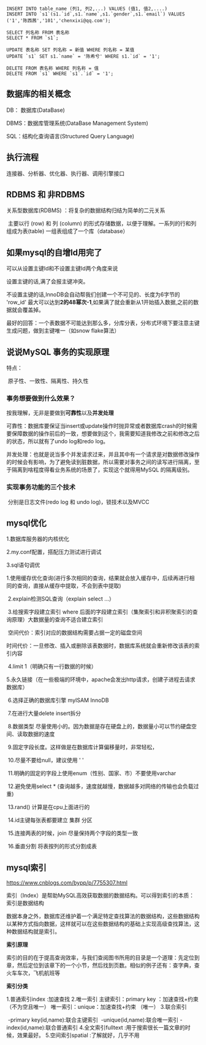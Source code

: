 ```
INSERT INTO table_name (列1, 列2,...) VALUES (值1, 值2,....)
INSERT INTO `s1`(s1.`id`,s1.`name`,s1.`gender`,s1.`email`) VALUES ('1','陈西茜','101','chenxixi@qq.com');

SELECT 列名称 FROM 表名称
SELECT * FROM `s1`;

UPDATE 表名称 SET 列名称 = 新值 WHERE 列名称 = 某值
UPDATE `s1` SET s1.`name` = '陈希兮' WHERE s1.`id` = '1';

DELETE FROM 表名称 WHERE 列名称 = 值
DELETE FROM `s1` WHERE `s1`.`id` = '1';
```



## 数据库的相关概念

DB： 数据库(DataBase)

DBMS：数据库管理系统(DataBase Management System)

SQL：结构化查询语言(Structured Query Language)



## 执行流程

连接器、分析器、优化器、执行器、调用引擎接口



## RDBMS 和 非RDBMS

关系型数据库(RDBMS) ：将复杂的数据结构归结为简单的二元关系

​	主要以行 (row) 和 列 (column) 的形式存储数据，以便于理解。一系列的行和列组成为表(table) 一组表组成了一个库（database）



## 如果mysql的自增Id用完了

可以从设置主键Id和不设置主键Id两个角度来说

设置主键的话,满了会报主键冲突。

不设置主键的话,InnoDB会自动帮我们创建一个不可见的、长度为6字节的 'row_id' 最大可以达到**2的48幂次-1**,如果满了就会重新从1开始插入数据,之前的数据就会覆盖掉。

最好的回答：一个表数据不可能达到那么多，分库分表，分布式环境下要注意主键生成问题，做到主键唯一（如snow flake算法）



## 说说MySQL 事务的实现原理

特点：

​	原子性、一致性、隔离性、持久性



### 事务想要做到什么效果？

​	按我理解，无非是要做到**可靠性**以及**并发处理**

​	可靠性：数据库要保证当insert或update操作时抛异常或者数据库crash的时候需要保障数据的操作前后的一致，想要做到这个，我需要知道我修改之前和修改之后的状态，所以就有了undo log和redo log。

​	并发处理：也就是说当多个并发请求过来，并且其中有一个请求是对数据修改操作的时候会有影响，为了避免读到脏数据，所以需要对事务之间的读写进行隔离，至于隔离到啥程度得看业务系统的场景了，实现这个就得用MySQL 的隔离级别。



### 实现事务功能的三个技术

​	分别是日志文件(redo log 和 undo log)，锁技术以及MVCC



## mysql优化

1.数据库服务器的内核优化

2.my.conf配置，搭配压力测试进行调试

3.sql语句调优

​	1.使用缓存优化查询(进行多次相同的查询，结果就会放入缓存中，后续再进行相同的查询，直接从缓存中提取，不会到表中提取)

​	2.explain检测SQL查询（explain select ...）

​	3.给搜索字段建立索引 where 后面的字段建立索引（集聚索引和非积聚索引的查询原理）大数据量的查询不适合建立索引

​		空间代价：索引对应的数据结构需要占据一定的磁盘空间

​		时间代价：一旦修改、插入或删除该表数据时，数据库系统就会重新修改该表的索引内容

​	4.limit 1（明确只有一行数据的时候）

​	5.永久链接（在一些极端的环境中，apache会发出http请求，创建子进程去请求数据库）

​	6.选择正确的数据库引擎 myISAM	InnoDB

​	7.在进行大量delete	insert拆分

​	8.数据类型 尽量使用小的。因为数据是存在硬盘上的，数据量小可以节约硬盘空间、读取数据的速度

​	9.固定字段长度。这样做是在数据库计算偏移量时，非常轻松，

​	10.尽量不要给null，建议使用 ' '

​	11.明确的固定的字段上使用enum（性别、国家、市）不要使用varchar

​	12.避免使用select * (查询越多，速度就越慢，数据越多对网络的传输也会负载过重)

​	13.rand() 计算是在cpu上面进行的

​	14.id主键每张表都要建立 集群 分区

​	15.连接两表的时候，join	尽量保持两个字段的类型一致

​	16.垂直分割	将表按列的形式分割成表

## mysql索引

https://www.cnblogs.com/bypp/p/7755307.html

索引（Index）是帮助MySQL高效获取数据的数据结构。可以得到索引的本质：索引是数据结构

数据本身之外，数据库还维护着一个满足特定查找算法的数据结构，这些数据结构以某种方式指向数据，这样就可以在这些数据结构的基础上实现高级查找算法，这种数据结构就是索引。

**索引原理**

索引的目的在于提高查询效率，与我们查阅图书所用的目录是一个道理：先定位到章，然后定位到该章下的一个小节，然后找到页数。相似的例子还有：查字典，查火车车次，飞机航班等

**索引分类**

1.普通索引index :加速查找
2.唯一索引
    主键索引：primary key ：加速查找+约束（不为空且唯一）
    唯一索引：unique：加速查找+约束 （唯一）
3.联合索引

​	-primary key(id,name):联合主键索引
​    -unique(id,name):联合唯一索引
​    -index(id,name):联合普通索引
4.全文索引fulltext :用于搜索很长一篇文章的时候，效果最好。
5.空间索引spatial :了解就好，几乎不用
